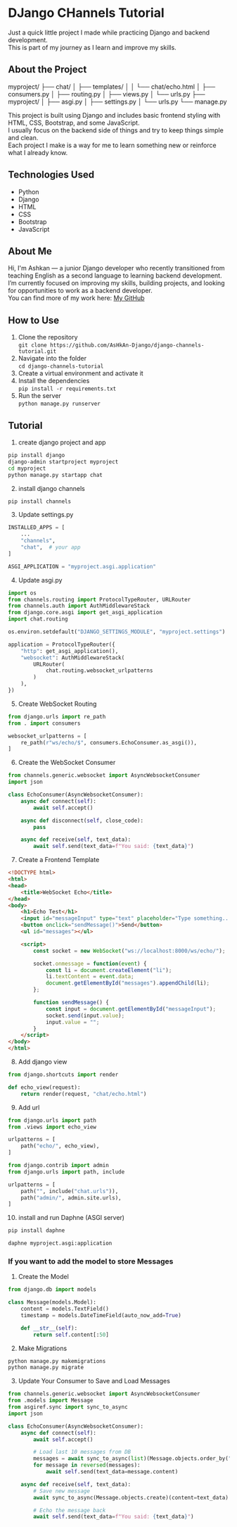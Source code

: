 # DJango CHannels Tutorial

Just a quick little project I made while practicing Django and backend development.  
This is part of my journey as I learn and improve my skills.

## About the Project

myproject/
├── chat/
│   ├── templates/
│   │   └── chat/echo.html
│   ├── consumers.py
│   ├── routing.py
│   ├── views.py
│   └── urls.py
├── myproject/
│   ├── asgi.py
│   ├── settings.py
│   └── urls.py
└── manage.py

This project is built using Django and includes basic frontend styling with HTML, CSS, Bootstrap, and some JavaScript.  
I usually focus on the backend side of things and try to keep things simple and clean.  
Each project I make is a way for me to learn something new or reinforce what I already know.


## Technologies Used

- Python
- Django
- HTML
- CSS
- Bootstrap
- JavaScript

## About Me

Hi, I'm Ashkan — a junior Django developer who recently transitioned from teaching English as a second language to learning backend development.  
I’m currently focused on improving my skills, building projects, and looking for opportunities to work as a backend developer.  
You can find more of my work here: [My GitHub](https://github.com/AsHkAn-Django)

## How to Use

1. Clone the repository  
   `git clone https://github.com/AsHkAn-Django/django-channels-tutorial.git`
2. Navigate into the folder  
   `cd django-channels-tutorial`
3. Create a virtual environment and activate it
4. Install the dependencies  
   `pip install -r requirements.txt`
5. Run the server  
   `python manage.py runserver`

## Tutorial 

1. create django project and app
```bash
pip install django
django-admin startproject myproject
cd myproject
python manage.py startapp chat
```

2. install django channels
```bash
pip install channels
```

3. Update settings.py
```python
INSTALLED_APPS = [
    ...
    "channels",
    "chat",  # your app
]

ASGI_APPLICATION = "myproject.asgi.application"
```

4. Update asgi.py
```python
import os
from channels.routing import ProtocolTypeRouter, URLRouter
from channels.auth import AuthMiddlewareStack
from django.core.asgi import get_asgi_application
import chat.routing

os.environ.setdefault("DJANGO_SETTINGS_MODULE", "myproject.settings")

application = ProtocolTypeRouter({
    "http": get_asgi_application(),
    "websocket": AuthMiddlewareStack(
        URLRouter(
            chat.routing.websocket_urlpatterns
        )
    ),
})
```

5. Create WebSocket Routing
```python
from django.urls import re_path
from . import consumers

websocket_urlpatterns = [
    re_path(r"ws/echo/$", consumers.EchoConsumer.as_asgi()),
]
```

6. Create the WebSocket Consumer
```python
from channels.generic.websocket import AsyncWebsocketConsumer
import json

class EchoConsumer(AsyncWebsocketConsumer):
    async def connect(self):
        await self.accept()

    async def disconnect(self, close_code):
        pass

    async def receive(self, text_data):
        await self.send(text_data=f"You said: {text_data}")
```

7. Create a Frontend Template
```html
<!DOCTYPE html>
<html>
<head>
    <title>WebSocket Echo</title>
</head>
<body>
    <h1>Echo Test</h1>
    <input id="messageInput" type="text" placeholder="Type something..." />
    <button onclick="sendMessage()">Send</button>
    <ul id="messages"></ul>

    <script>
        const socket = new WebSocket("ws://localhost:8000/ws/echo/");

        socket.onmessage = function(event) {
            const li = document.createElement("li");
            li.textContent = event.data;
            document.getElementById("messages").appendChild(li);
        };

        function sendMessage() {
            const input = document.getElementById("messageInput");
            socket.send(input.value);
            input.value = "";
        }
    </script>
</body>
</html>
```

8. Add django view
```python
from django.shortcuts import render

def echo_view(request):
    return render(request, "chat/echo.html")
```

9. Add url
```python
from django.urls import path
from .views import echo_view

urlpatterns = [
    path("echo/", echo_view),
]
```
```python
from django.contrib import admin
from django.urls import path, include

urlpatterns = [
    path("", include("chat.urls")),
    path("admin/", admin.site.urls),
]
```

10. install and run Daphne (ASGI server)
```bash
pip install daphne
```
```bash
daphne myproject.asgi:application
```

### If you want to add the model to store Messages
1. Create the Model
```python
from django.db import models

class Message(models.Model):
    content = models.TextField()
    timestamp = models.DateTimeField(auto_now_add=True)

    def __str__(self):
        return self.content[:50]
```

2. Make Migrations
```bash
python manage.py makemigrations
python manage.py migrate
```

3. Update Your Consumer to Save and Load Messages
```python
from channels.generic.websocket import AsyncWebsocketConsumer
from .models import Message
from asgiref.sync import sync_to_async
import json

class EchoConsumer(AsyncWebsocketConsumer):
    async def connect(self):
        await self.accept()

        # Load last 10 messages from DB
        messages = await sync_to_async(list)(Message.objects.order_by("-timestamp")[:10])
        for message in reversed(messages):
            await self.send(text_data=message.content)

    async def receive(self, text_data):
        # Save new message
        await sync_to_async(Message.objects.create)(content=text_data)

        # Echo the message back
        await self.send(text_data=f"You said: {text_data}")
```

